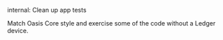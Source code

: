 internal: Clean up app tests

Match Oasis Core style and exercise some of the code without a Ledger device.
